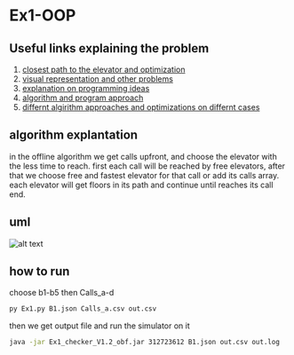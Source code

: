 #  Ex1-OOP
## Useful links explaining the problem

1. [closest path to the elevator and optimization](https://softwareengineering.stackexchange.com/questions/331692/what-algorithm-is-used-by-elevators-to-find-the-shortest-path-to-travel-floor-or)
2. [visual representation and other problems](https://www.youtube.com/watch?v=xOayymoIl8U)
3. [explanation on programming ideas](https://www.youtube.com/watch?v=14Cc8IDWtFM)
4. [algorithm and program approach](https://www.geeksforgeeks.org/scan-elevator-disk-scheduling-algorithms/)
5. [differnt algirithm approaches and optimizations on differnt cases](https://www.youtube.com/watch?v=siqiJAJWUVg)

## algorithm explantation
in the offline algorithm we get calls upfront, and choose the elevator with the less time to reach. first each call will be reached by free elevators, after that we choose free and fastest elevator for that call or add its calls array. each elevator will get floors in its path and continue until reaches its call end.

## uml
![alt text](https://i.imgur.com/9lcfM9w.jpeg)

## how to run
choose b1-b5 then Calls_a-d 
```sh
py Ex1.py B1.json Calls_a.csv out.csv
```
then we get output file and run the simulator on it
```sh
java -jar Ex1_checker_V1.2_obf.jar 312723612 B1.json out.csv out.log
```
